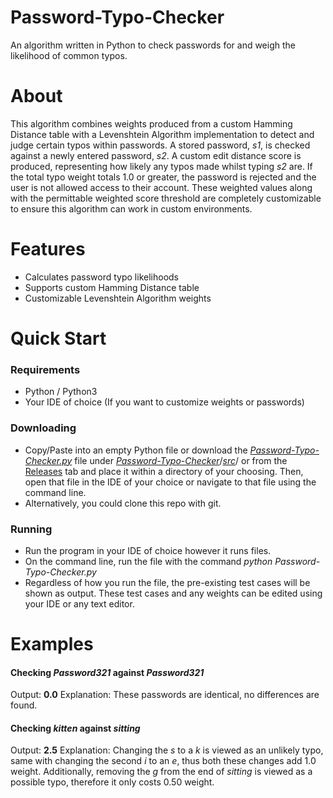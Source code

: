 # Password-Typo-Checker
An algorithm written in Python to check passwords for and weigh the likelihood of common typos.

# About
This algorithm combines weights produced from a custom Hamming Distance table with a Levenshtein Algorithm implementation to detect and judge certain typos within passwords. A stored password, _s1_, is checked against a newly entered password, _s2_. A custom edit distance score is produced, representing how likely any typos made whilst typing _s2_
are. If the total typo weight totals 1.0 or greater, the password is rejected and the user is not allowed access to their account. These weighted values along with the permittable weighted score threshold are completely customizable to ensure this algorithm can work in custom environments.

# Features
- Calculates password typo likelihoods
- Supports custom Hamming Distance table
- Customizable Levenshtein Algorithm weights

# Quick Start
### Requirements
- Python / Python3
- Your IDE of choice (If you want to customize weights or passwords)

### Downloading
- Copy/Paste into an empty Python file or download the [*Password-Typo-Checker.py*](https://github.com/Yaykuby/Password-Typo-Checker/blob/main/src/Password-Typo-Checker.py) file under [*Password-Typo-Checker*](https://github.com/Yaykuby/Password-Typo-Checker/tree/main)/[*src*](https://github.com/Yaykuby/Password-Typo-Checker/tree/main/src)/ or from the [Releases](https://github.com/Yaykuby/Password-Typo-Checker/releases) tab and place it within a directory of your choosing. Then, open that file in the IDE of your choice or navigate to that file using the command line.
- Alternatively, you could clone this repo with git.

### Running
- Run the program in your IDE of choice however it runs files.
- On the command line, run the file with the command *python Password-Typo-Checker.py*
- Regardless of how you run the file, the pre-existing test cases will be shown as output. These test cases and any weights can be edited using your IDE or any text editor.

# Examples
#### Checking _Password321_ against _Password321_
Output: **0.0**
Explanation: These passwords are identical, no differences are found.

#### Checking _kitten_ against _sitting_
Output: **2.5**
Explanation: Changing the _s_ to a _k_ is viewed as an unlikely typo, same with changing the second _i_ to an _e_, thus both these changes add 1.0 weight. Additionally, removing the _g_ from the end of _sitting_ is viewed as a possible typo, therefore it only costs 0.50 weight.
